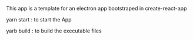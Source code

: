 This app is a template  for an electron app bootstraped in create-react-app

yarn start : to start the App

yarb build : to build the executable files
